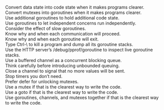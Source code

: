 Convert data state into code state when it makes programs clearer.</br>
Convert mutexes into goroutines when it makes programs clearer.</br>
Use additional goroutines to hold additional code state.</br>
Use goroutines to let independent concerns run independently.</br>
Consider the effect of slow goroutines.</br>
Know why and when each communication will proceed.</br>
Know why and when each goroutine will exit.</br>
Type Ctrl-\ to kill a program and dump all its goroutine stacks.</br>
Use the HTTP server’s /debug/pprof/goroutine to inspect live goroutine stacks.</br>
Use a buffered channel as a concurrent blocking queue.</br>
Think carefully before introducing unbounded queuing.</br>
Close a channel to signal that no more values will be sent.</br>
Stop timers you don’t need.</br>
Prefer defer for unlocking mutexes.</br>
Use a mutex if that is the clearest way to write the code.</br>
Use a goto if that is the clearest way to write the code.</br>
Use goroutines, channels, and mutexes together
if that is the clearest way to write the code.</br>